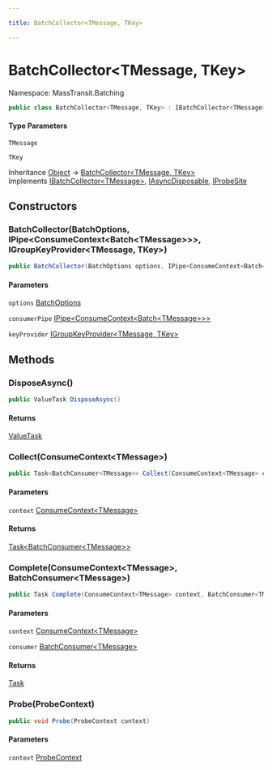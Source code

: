 ```yaml
---

title: BatchCollector<TMessage, TKey>

---
```


# BatchCollector\<TMessage, TKey\>

Namespace: MassTransit.Batching

```csharp
public class BatchCollector<TMessage, TKey> : IBatchCollector<TMessage>, IAsyncDisposable, IProbeSite
```

#### Type Parameters

`TMessage`<br/>

`TKey`<br/>

Inheritance [Object](https://learn.microsoft.com/en-us/dotnet/api/system.object) → [BatchCollector\<TMessage, TKey\>](../masstransit-batching/batchcollector-2)<br/>
Implements [IBatchCollector\<TMessage\>](../masstransit-batching/ibatchcollector-1), [IAsyncDisposable](https://learn.microsoft.com/en-us/dotnet/api/system.iasyncdisposable), [IProbeSite](../../masstransit-abstractions/masstransit/iprobesite)

## Constructors

### **BatchCollector(BatchOptions, IPipe\<ConsumeContext\<Batch\<TMessage\>\>\>, IGroupKeyProvider\<TMessage, TKey\>)**

```csharp
public BatchCollector(BatchOptions options, IPipe<ConsumeContext<Batch<TMessage>>> consumerPipe, IGroupKeyProvider<TMessage, TKey> keyProvider)
```

#### Parameters

`options` [BatchOptions](../../masstransit-abstractions/masstransit/batchoptions)<br/>

`consumerPipe` [IPipe\<ConsumeContext\<Batch\<TMessage\>\>\>](../../masstransit-abstractions/masstransit/ipipe-1)<br/>

`keyProvider` [IGroupKeyProvider\<TMessage, TKey\>](../../masstransit-abstractions/masstransit/igroupkeyprovider-2)<br/>

## Methods

### **DisposeAsync()**

```csharp
public ValueTask DisposeAsync()
```

#### Returns

[ValueTask](https://learn.microsoft.com/en-us/dotnet/api/system.threading.tasks.valuetask)<br/>

### **Collect(ConsumeContext\<TMessage\>)**

```csharp
public Task<BatchConsumer<TMessage>> Collect(ConsumeContext<TMessage> context)
```

#### Parameters

`context` [ConsumeContext\<TMessage\>](../../masstransit-abstractions/masstransit/consumecontext-1)<br/>

#### Returns

[Task\<BatchConsumer\<TMessage\>\>](https://learn.microsoft.com/en-us/dotnet/api/system.threading.tasks.task-1)<br/>

### **Complete(ConsumeContext\<TMessage\>, BatchConsumer\<TMessage\>)**

```csharp
public Task Complete(ConsumeContext<TMessage> context, BatchConsumer<TMessage> consumer)
```

#### Parameters

`context` [ConsumeContext\<TMessage\>](../../masstransit-abstractions/masstransit/consumecontext-1)<br/>

`consumer` [BatchConsumer\<TMessage\>](../masstransit-batching/batchconsumer-1)<br/>

#### Returns

[Task](https://learn.microsoft.com/en-us/dotnet/api/system.threading.tasks.task)<br/>

### **Probe(ProbeContext)**

```csharp
public void Probe(ProbeContext context)
```

#### Parameters

`context` [ProbeContext](../../masstransit-abstractions/masstransit/probecontext)<br/>
